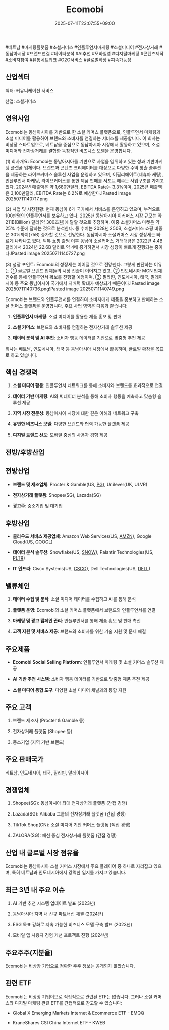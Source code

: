 ﻿---
title: "Ecomobi"
date: 2025-07-11T23:07:55+09:00
lastmod: 2025-07-11T23:07:55+09:00
type: docs
sidebar:
  open: true
weight: 302
---
<div style="display:none">
  <meta property="article:published_time" content="2025-07-11T14:07:55Z" />
  <meta property="article:modified_time" content="2025-07-11T14:07:55Z" />
</div>
#베트남 #마케팅플랫폼 #소셜커머스 #인플루언서마케팅 #소셜미디어 #전자상거래 #동남아시장 #브랜드연결 #데이터분석 #AI추천 #모바일앱 #디지털마케팅 #콘텐츠제작 #소비자참여 #유통네트워크 #O2O서비스 #글로벌확장 #지속가능성

## 산업섹터

섹터: 커뮤니케이션 서비스

산업: 소셜커머스

## 영위사업

Ecomobi는 동남아시아를 기반으로 한 소셜 커머스 플랫폼으로, 인플루언서 마케팅과 소셜 미디어를 활용하여 브랜드와 소비자를 연결하는 서비스를 제공합니다. 이 회사는 비상장 스타트업으로, 베트남을 중심으로 동남아시아 시장에서 활동하고 있으며, 소셜 미디어와 전자상거래를 결합한 독창적인 비즈니스 모델을 운영합니다.

(1) 회사개요: Ecomobi는 동남아시아를 기반으로 사업을 영위하고 있는 성과 기반마케팅 플랫폼 업체이다. 브랜드과 콘텐츠 크리에이터를 대상으로 다양한 수익 창출 솔루션을 제공하는 라이브커머스 솔루션 사업을 운영하고 있으며, 어필리에이트(제휴마
케팅), 인플루언서 마케팅, 라이브커머스를 통한 제품 판매를 서포트 해주는 사업구조를 가지고 있다. 2024년 매출액은 약 1,680만달러, EBITDA Rate는 3.3%이며, 2025년 매출액은 3,100만달러, EBITDA Rate는 6.2%로 예상한다.!Pasted image 20250711140717.png

(2) 사업 및 시장현황: 현재 동남아 6개 국가에서 서비스를 운영하고 있으며, 누적으로 100만명의 인플루언서를 보유하고 있다. 2025년 동남아시아 이커머스 시장 규모는 약 211B(Billion) 달러(약 300조원)에 달할 것으로 추정하며, 이중 소셜커머스 마켓은
약 25% 수준에 달하는 것으로 분석한다. 동 수치는 2028년 250B, 소셜커머스 쇼핑 비중은 30%까지(75B) 증가할 것으로 전망한다. 동남아시아 소셜커머스 시장 성장세는 빠르게 나타나고 있다. 틱톡 쇼핑 출범 이후 동남아 소셜커머스 거래대금은 2022년 4.4B 달러에서 2024년 22.6B 달러로 약 4배 증가하면서 시장 성장이 빠르게 진행되는 중이다.!Pasted image 20250711140727.png

(3) 성장 포인트: Ecomobi의 성장세는 이어질 것으로 전망한다. 그렇게 판단하는 이유는 ① 글로벌 브랜드 업체들의 시장 진출이 이어지고 있고, ② 인도네시아 MCN 업체 인수를 통해 인플루언서 확보를 진행할 예정이며, ③ 필리핀, 인도네시아, 태국, 말레이시아 등 주요 동남아시아 국가에서 지배력 확대가 예상되기 때문이다.!Pasted image 20250711140736.png!Pasted image 20250711140749.png

Ecomobi는 브랜드와 인플루언서를 연결하여 소비자에게 제품을 홍보하고 판매하는 소셜 커머스 플랫폼을 운영합니다. 주요 사업 영역은 다음과 같습니다:

1. **인플루언서 마케팅**: 소셜 미디어를 활용한 제품 홍보 및 판매
    
2. **소셜 커머스**: 브랜드와 소비자를 연결하는 전자상거래 솔루션 제공
    
3. **데이터 분석 및 AI 추천**: 소비자 행동 데이터를 기반으로 맞춤형 추천 제공

회사는 베트남, 인도네시아, 태국 등 동남아시아 시장에서 활동하며, 글로벌 확장을 목표로 하고 있습니다.

## 핵심 경쟁력

1. **소셜 미디어 활용**: 인플루언서 네트워크를 통해 소비자와 브랜드를 효과적으로 연결
    
2. **데이터 기반 마케팅**: AI와 빅데이터 분석을 통해 소비자 행동을 예측하고 맞춤형 솔루션 제공
    
3. **지역 시장 전문성**: 동남아시아 시장에 대한 깊은 이해와 네트워크 구축
    
4. **유연한 비즈니스 모델**: 다양한 브랜드와 협력 가능한 플랫폼 제공
    
5. **디지털 트렌드 선도**: 모바일 중심의 사용자 경험 제공

## 전방/후방산업

## 전방산업

- **브랜드 및 제조업체**: Procter & Gamble(US, [PG](/company-analysis/pg/)), Unilever(UK, ULVR)
    
- **전자상거래 플랫폼**: Shopee(SG), Lazada(SG)
    
- **광고주**: 중소기업 및 대기업

## 후방산업

- **클라우드 서비스 제공업체**: Amazon Web Services(US, [AMZN](/company-analysis/amzn/)), Google Cloud(US, [GOOGL](/company-analysis/googl/))
    
- **데이터 분석 솔루션**: Snowflake(US, [SNOW](/company-analysis/snow/)), Palantir Technologies(US, [PLTR](/company-analysis/pltr/))
    
- **IT 인프라**: Cisco Systems(US, [CSCO](/company-analysis/csco/)), Dell Technologies(US, [DELL](/company-analysis/dell/))

## 밸류체인

1. **데이터 수집 및 분석**: 소셜 미디어 데이터를 수집하고 AI를 통해 분석
    
2. **플랫폼 운영**: Ecomobi의 소셜 커머스 플랫폼에서 브랜드와 인플루언서를 연결
    
3. **마케팅 및 광고 캠페인 관리**: 인플루언서를 통해 제품 홍보 및 판매 촉진
    
4. **고객 지원 및 서비스 제공**: 브랜드와 소비자를 위한 기술 지원 및 문제 해결

## 주요제품

- **Ecomobi Social Selling Platform**: 인플루언서 마케팅 및 소셜 커머스 솔루션 제공
    
- **AI 기반 추천 시스템**: 소비자 행동 데이터를 기반으로 맞춤형 제품 추천 제공
    
- **소셜 미디어 통합 도구**: 다양한 소셜 미디어 채널과의 통합 지원

## 주요 고객

1. 브랜드 제조사 (Procter & Gamble 등)
    
2. 전자상거래 플랫폼 (Shopee 등)
    
3. 중소기업 (지역 기반 브랜드)

## 주요 판매국가

베트남, 인도네시아, 태국, 필리핀, 말레이시아

## 경쟁업체

1. Shopee(SG): 동남아시아 최대 전자상거래 플랫폼 (간접 경쟁)
    
2. Lazada(SG): Alibaba 그룹의 전자상거래 플랫폼 (간접 경쟁)
    
3. TikTok Shop(CN): 소셜 미디어 기반 커머스 플랫폼 (직접 경쟁)
    
4. ZALORA(SG): 패션 중심 전자상거래 플랫폼 (간접 경쟁)

## 산업 내 글로벌 시장 점유율

Ecomobi는 동남아시아 소셜 커머스 시장에서 주요 플레이어 중 하나로 자리잡고 있으며, 특히 베트남과 인도네시아에서 강력한 입지를 가지고 있습니다.

## 최근 3년 내 주요 이슈

1. AI 기반 추천 시스템 업데이트 발표 (2023년)
    
2. 동남아시아 지역 내 신규 파트너십 체결 (2024년)
    
3. ESG 목표 강화로 지속 가능한 비즈니스 모델 구축 발표 (2023년)
    
4. 모바일 앱 사용자 경험 개선 프로젝트 진행 (2024년)

## 주요주주(지분율)

Ecomobi는 비상장 기업으로 정확한 주주 정보는 공개되지 않았습니다.

## 관련 ETF

Ecomobi는 비상장 기업이므로 직접적으로 관련된 ETF는 없습니다. 그러나 소셜 커머스와 디지털 마케팅 관련 ETF를 간접적으로 참고할 수 있습니다:

- Global X Emerging Markets Internet & Ecommerce ETF - EMQQ
    
- KraneShares CSI China Internet ETF - KWEB
